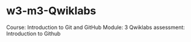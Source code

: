 # w3-m3-Qwiklabs

Course: Introduction to Git and GitHub
Module: 3 Qwiklabs assessment: Introduction to Github
